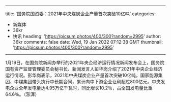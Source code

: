 
---
title: '国务院国资委：2021年中央煤炭企业产量首次突破10亿吨'
categories: 
 - 新媒体
 - 36kr
 - 快讯
headimg: 'https://picsum.photos/400/300?random=2995'
author: 36kr
comments: false
date: Wed, 19 Jan 2022 07:12:38 GMT
thumbnail: 'https://picsum.photos/400/300?random=2995'
---

<div>   
1月19日，在国务院新闻办举行的2021年央企经济运行情况新闻发布会上，国务院国有资产监督管理委员会秘书长、新闻发言人彭华岗介绍了2021年中央企业经济运行情况。彭华岗表示，2021年中央煤炭企业产量首次突破10亿吨，国家能源集团、中煤集团带头执行中长期合同，累计向中下游企业让利超过800亿元。中央发电企业全年发电量达4.95万亿千瓦时，同比增长10.2％，占全国发电量比重64.6％。（澎湃）  
</div>
            